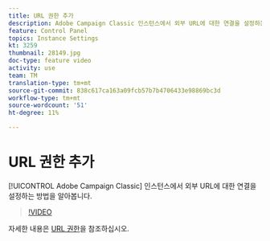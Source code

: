 ```yaml
---
title: URL 권한 추가
description: Adobe Campaign Classic 인스턴스에서 외부 URL에 대한 연결을 설정하는 방법을 알아봅니다.
feature: Control Panel
topics: Instance Settings
kt: 3259
thumbnail: 28149.jpg
doc-type: feature video
activity: use
team: TM
translation-type: tm+mt
source-git-commit: 838c617ca163a09fcb57b7b4706433e98869bc3d
workflow-type: tm+mt
source-wordcount: '51'
ht-degree: 11%

---
```



# URL 권한 추가

[!UICONTROL Adobe Campaign Classic] 인스턴스에서 외부 URL에 대한 연결을 설정하는 방법을 알아봅니다.

>[!VIDEO](https://video.tv.adobe.com/v/28149?quality=12)

자세한 내용은 [URL 권한](https://docs.adobe.com/content/help/en/control-panel/using/instances-settings/url-permissions.html)을 참조하십시오.
